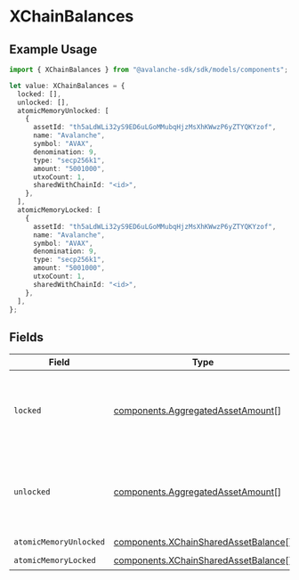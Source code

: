 # XChainBalances

## Example Usage

```typescript
import { XChainBalances } from "@avalanche-sdk/sdk/models/components";

let value: XChainBalances = {
  locked: [],
  unlocked: [],
  atomicMemoryUnlocked: [
    {
      assetId: "th5aLdWLi32yS9ED6uLGoMMubqHjzMsXhKWwzP6yZTYQKYzof",
      name: "Avalanche",
      symbol: "AVAX",
      denomination: 9,
      type: "secp256k1",
      amount: "5001000",
      utxoCount: 1,
      sharedWithChainId: "<id>",
    },
  ],
  atomicMemoryLocked: [
    {
      assetId: "th5aLdWLi32yS9ED6uLGoMMubqHjzMsXhKWwzP6yZTYQKYzof",
      name: "Avalanche",
      symbol: "AVAX",
      denomination: 9,
      type: "secp256k1",
      amount: "5001000",
      utxoCount: 1,
      sharedWithChainId: "<id>",
    },
  ],
};
```

## Fields

| Field                                                                                        | Type                                                                                         | Required                                                                                     | Description                                                                                  |
| -------------------------------------------------------------------------------------------- | -------------------------------------------------------------------------------------------- | -------------------------------------------------------------------------------------------- | -------------------------------------------------------------------------------------------- |
| `locked`                                                                                     | [components.AggregatedAssetAmount](../../models/components/aggregatedassetamount.md)[]       | :heavy_check_mark:                                                                           | A list of objects containing X-chain Asset balance information.                              |
| `unlocked`                                                                                   | [components.AggregatedAssetAmount](../../models/components/aggregatedassetamount.md)[]       | :heavy_check_mark:                                                                           | A list of objects containing X-chain Asset balance information.                              |
| `atomicMemoryUnlocked`                                                                       | [components.XChainSharedAssetBalance](../../models/components/xchainsharedassetbalance.md)[] | :heavy_check_mark:                                                                           | N/A                                                                                          |
| `atomicMemoryLocked`                                                                         | [components.XChainSharedAssetBalance](../../models/components/xchainsharedassetbalance.md)[] | :heavy_check_mark:                                                                           | N/A                                                                                          |